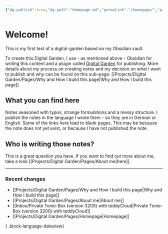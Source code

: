 ```yaml
---
{"dg-publish":true,"dg-path":"Homepage.md","permalink":"/homepage/","pinned":true,"tags":["gardenEntry"],"created":"2024-06-15T00:13","updated":"2024-06-15T17:45"}
---
```



# Welcome!

This is my first test of a digital-garden based on my Obsidian vault.

To create this Digital Garden, I use - as mentioned above - Obsidian for writing this content and a plugin called [Digital Garden](https://github.com/oleeskild/obsidian-digital-garden) for publishing. More details about my process on creating notes and my decision on what I want to publish and why can be found on this sub-page: [[Projects/Digital Garden/Pages/Why and How I build this page\|Why and How I build this page]]
## What you can find here
Notes seasoned with typos, strange formulations and a messy structure. I publish the notes in the language I wrote them - so they are in German or English. Some of the links here lead to blank pages. This may be because the note does not yet exist, or because I have not published the note. 

## Who is writing those notes?
This is a great question you have. If you want to find out more about me, take a look [[Projects/Digital Garden/Pages/About me\|here]].

---
### Recent changes
- [[Projects/Digital Garden/Pages/Why and How I build this page\|Why and How I build this page]]
- [[Projects/Digital Garden/Pages/About me\|About me]]
- [[Inbox/Private Tonie-Box (version 3200) with teddyCloud\|Private Tonie-Box (version 3200) with teddyCloud]]
- [[Projects/Digital Garden/Pages/Homepage\|Homepage]]

{ .block-language-dataview}